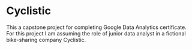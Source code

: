 # Cyclistic
This a capstone project for completing Google Data Analytics certificate. For this project I am assuming the role of junior data analyst in a fictional bike-sharing company Cyclistic.
